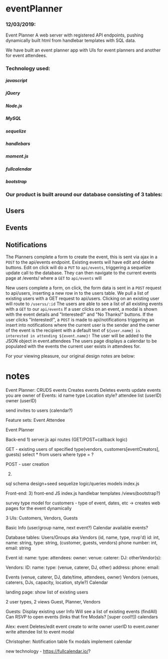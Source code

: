 # eventPlanner

### 12/03/2019:

Event Planner
A web server with registered API endpoints, pushing dynamically built html from handlebar templates with SQL data.

We have built an event planner app with UIs for event planners and another for event attendees.

### Technology used:
##### javascript
##### jQuery
##### Node.js
##### MySQL
##### sequelize
##### handlebars
##### moment.js
##### fullcalendar
##### bootstrap

### Our product is built around our database consisting of 3 tables:
## Users
## Events
## Notifications

The Planners complete a form to create the event, this is sent via ajax in a `POST` to the api/events endpoint. Existing events will have edit and delete buttons.
Edit on click will do a `PUT` to `api/events`, triggering a sequelize update call to the database.
They can then navigate to the current events page at /events/ where a `GET` to `api/events` will

New users complete a form, on click, the form data is sent in a `POST` request to api/users, inserting a new row in to the users table.
We pull a list of existing users with a GET request to api/users.
Clicking on an existing user will route to `/userss/:id`
The users are able to see a list of all existing events with a `GET` to our `api/events`
If a user clicks on an event, a modal is shown with the event details and "Interested!" and "No Thanks!" buttons. If the user clicks "Interested!", a `POST` is made to api/notifications triggering an insert into notifications where the current user is the sender and the owner of the event is the recipient with a default text of `${user.name} is interested in attending ${event.name}!`
The user will be added to the JSON object in event.attendees
The users page displays a calendar to be populated with the events the current user exists in attendees for.

For your viewing pleasure, our original design notes are below:
# notes
Event Planner:
CRUDS events
Creates events
Deletes events
update events you are owner of
Events:
	id
	name
	type
	Location
	style?
	attendee list (userID)
	owner (userID)

send invites to users (calendar?)

Feature sets:
Event Attendee

Event Planner


Back-end
1)
server.js
api routes (GET/POST+callback logic)

GET - existing users of specified type(vendors, customers[eventCreators], guests)
select * from users where type = ?

POST - user creation

2)
sql schema design+seed
sequelize logic/queries
models
index.js

Front-end:
3)
front-end JS
index.js
handlebar templates /views(bootstrap?)



survey type model for customers - type of event, dates, etc
	-> creates web pages for the event dynamically

3 UIs: Customers, Vendors, Guests

Basic Info (user/group name, next event?)
Calendar
available events?

Database tables:
Users/Groups aka Vendors (id, name, type, rsvp'd)
id: int,
name: string,
type: string, (customer, guests, vendors)
phone number: int,
email: string

Event
id:
name:
type:
attendees:
owner:
venue:
caterer:
DJ:
otherVendor(s):

Vendors:
ID:
name:
type: (venue, caterer, DJ, other)
address:
phone:
email:

Events (venue, caterer, DJ, date/time, attendees, owner)
Vendors (venues, caterers, DJs, capacity, location, style?)
Calendar

landing page:
show list of existing users


2 user types, 2 views
Guest, Planner, Vendors

Guests:
Display existing user Info
Will see a list of existing events (findAll)
Can RSVP to open events (links that fire Modals? [super cool!!])
calendars

Alex:
event Deletes/edit
event create to write owner userID to event.owner
write attendee list to event modal

Christopher:
Notification table
fix modals
implement calendar

new technology - https://fullcalendar.io/?

